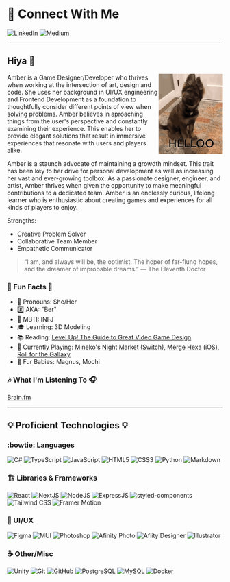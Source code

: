 # 📲 Connect With Me 

[![LinkedIn](https://img.shields.io/badge/-LinkedIn-0D1117?style=for-the-badge&logo=linkedin&logoColor=27E5F0 "LinkedIn")](https://www.linkedin.com/in/amber-chunn)
[![Medium](https://img.shields.io/badge/-Medium-0D1117?style=for-the-badge&logo=medium&logoColor=27E5F0 "Medium")]([https://medium.com/@amber_codes)

---

## Hiya 👋

<a href="https://tenor.com/view/dog-hello-cute-puppy-hi-gif-17637570" target="_blank"><img src="/assets/dog-hello.gif" width="150" align="right"></a>
Amber is a Game Designer/Developer who thrives when working at the intersection of art, design and code. She uses her background in UI/UX engineering and Frontend Development as a foundation to thoughtfully consider different points of view when solving problems. Amber believes in aproaching things from the user's perspective and constantly examining their experience. This enables her to provide elegant solutions that result in immersive experiences that resonate with users and players alike. 

Amber is a staunch advocate of maintaining a growdth mindset. This trait has been key to her drive for personal development as well as increasing her vast and ever-growing toolbox. As a passionate designer, engineer, and artist, Amber thrives when given the opportunity to make meaningful contributions to a dedicated team. Amber is an endlessly curious, lifelong learner who is enthusiastic about creating games and experiences for all kinds of players to enjoy.

Strengths:
- Creative Problem Solver
- Collaborative Team Member
- Empathetic Communicator

> “I am, and always will be, the optimist. The hoper of far-flung hopes, and the dreamer of improbable dreams.”
> ― The Eleventh Doctor

### 🎈 Fun Facts 🎈

- :postbox: Pronouns: She/Her
- :hash: AKA: "Ber"
- :brain: MBTI: INFJ
- :mortar_board: Learning: 3D Modeling
- :books: Reading: [Level Up! The Guide to Great Video Game Design](https://a.co/d/f8M9eGB)
- :game_die: Currently Playing: [Mineko's Night Market (Switch)](https://www.nintendo.com/us/store/products/minekos-night-market-switch/?srsltid=AfmBOooVAHP09Ent61ZyCjINSaR6drYUXN2vJja6X-wLTNLBrLgJg-2p), [Merge Hexa (iOS)](https://apps.apple.com/us/app/merge-hexa-number-puzzle-game/id1497489224), [Roll for the Gallaxy](https://boardgamegeek.com/boardgame/132531/roll-for-the-galaxy)
- :feet: Fur Babies: Magnus, Mochi

### :notes: What I'm Listening To 🎧

[Brain.fm](https://my.brain.fm/?promotionCode=promo_1KC6DhDxyvLufNfyZ264p2Za&name=Your%20First%20Month%20of%20Brain.fm%20Pro%20for%20$1&displayCost=1.00&description=You%27ve%20been%20referred!%20Get%201%20Month%20of%20Brain.fm%20Pro%20for%20$1&targetPlan=Monthly)

---

## 💡 Proficient Technologies 💡

### :bowtie: Languages 

![C#](https://img.shields.io/badge/-sharp-0D1117?style=flat-square&logo=sharp)
![TypeScript](https://img.shields.io/badge/TypeScript-0D1117?style=flat-square&logo=TypeScript&logoColor=3178c6)
![JavaScript](https://img.shields.io/badge/-JavaScript-0D1117?style=flat-square&logo=javascript)
![HTML5](https://img.shields.io/badge/-HTML5-0D1117?style=flat-square&logo=html5)
![CSS3](https://img.shields.io/badge/-CSS3-0D1117?style=flat-square&logo=css3&logoColor=blue)
![Python](https://img.shields.io/badge/-Python-0D1117?style=flat-square&logo=Python)
![Markdown](https://img.shields.io/badge/Markdown-%230D1117.svg?style=flat-square&logo=Markdown)


### 🏗️ Libraries & Frameworks

![React](https://img.shields.io/badge/-React-0D1117?style=flat-square&logo=react)
![NextJS](https://img.shields.io/badge/-Next-0D1117?style=flat-square&logo=nextdotjs)
![NodeJS](https://img.shields.io/badge/-Nodejs-0D1117?style=flat-square&logo=Node.js)
![ExpressJS](https://img.shields.io/badge/-Express-0D1117?style=flat-square&logo=Express)
![styled-components](https://img.shields.io/badge/-Styled_Components-0D1117?style=flat-square&logo=styledcomponents)
![Tailwind CSS](https://img.shields.io/badge/-Tailwind%20CSS-0D1117?style=flat-square&logo=tailwindcss)
![Framer Motion](https://img.shields.io/badge/Framer_Motion-0D1117?style=flat-square&logo=framer&logoColor=hotpink)

### :cherry_blossom: UI/UX

![Figma](https://img.shields.io/badge/-Figma-0D1117?style=flat-square&logo=figma)
![MUI](https://img.shields.io/badge/-Mui-0D1117?style=flat-square&logo=mui)
![Photoshop](https://img.shields.io/badge/-Photoshop-0D1117?style=flat-square&logo=adobe-photoshop)
![Afinity Photo](https://img.shields.io/badge/-Affinity%20Photo-0D1117?style=flat-square&logo=affinityphoto)
![Afiity Designer](https://img.shields.io/badge/-Affinity%20Designer-0D1117?style=flat-square&logo=affinitydesigner)
![Illustrator](https://img.shields.io/badge/-Illustrator-0D1117?style=flat-square&logo=adobe-illustrator)

### :coffee: Other/Misc

![Unity](https://img.shields.io/badge/-Unity-0D1117?style=flat-square&logo=unity)
![Git](https://img.shields.io/badge/-Git-0D1117?style=flat-square&logo=git)
![GitHub](https://img.shields.io/badge/-GitHub-0D1117?style=flat-square&logo=github)
![PostgreSQL](https://img.shields.io/badge/-PostgreSQL-0D1117?style=flat-square&logo=postgresql)
![MySQL](https://img.shields.io/badge/-MySQL-0D1117?style=flat-square&logo=mysql)
![Docker](https://img.shields.io/badge/-Docker-0D1117?style=flat-square&logo=docker)


